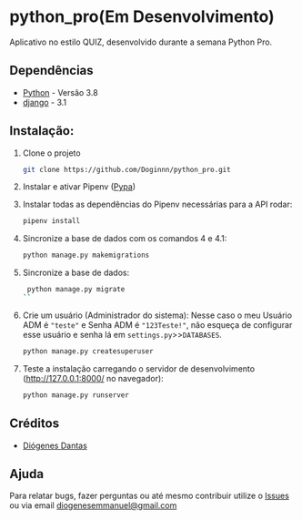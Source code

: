 # python_pro(Em Desenvolvimento)
Aplicativo no estilo QUIZ, desenvolvido durante a semana Python Pro.

## Dependências

- [Python](https://www.python.org/downloads/) - Versão 3.8
- [django](http://www.djangoproject.com) - 3.1

## Instalação:
1. Clone o projeto
    ```bash
    git clone https://github.com/Doginnn/python_pro.git
    ```

2. Instalar e ativar Pipenv ([Pypa](https://pypi.org/project/pipenv/))

3. Instalar todas as dependências do Pipenv necessárias para a API rodar:

    ```bash
    pipenv install
    ```

4. Sincronize a base de dados com os comandos 4 e 4.1:

    ```bash
    python manage.py makemigrations
    ```
5. Sincronize a base de dados:
   
   ```bash
    python manage.py migrate
   ``

6. Crie um usuário (Administrador do sistema): Nesse caso o meu Usuário ADM é `"teste"` e Senha ADM é `"123Teste!"`, não esqueça de configurar esse usuário e senha lá em `settings.py`>>`DATABASES`.

    ```bash
    python manage.py createsuperuser
    ```

7. Teste a instalação carregando o servidor de desenvolvimento (http://127.0.0.1:8000/ no navegador):

    ```bash
    python manage.py runserver
    ```

## Créditos

- [Diógenes Dantas](https://github.com/Doginnn)

## Ajuda

Para relatar bugs, fazer perguntas ou até mesmo contribuir utilize o [Issues](https://github.com/Doginnn/python_pro/issues) ou via email diogenesemmanuel@gmail.com

